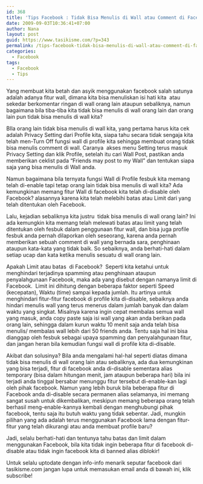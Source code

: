 ```yaml
---
id: 368
title: 'Tips Facebook : Tidak Bisa Menulis di Wall atau Comment di Facebook?'
date: 2009-09-03T10:36:41+07:00
author: Nana
layout: post
guid: https://www.tasikisme.com/?p=343
permalink: /tips-facebook-tidak-bisa-menulis-di-wall-atau-comment-di-facebook/
categories:
  - Facebook
tags:
  - Facebook
  - Tips
---
```

Yang membuat kita betah dan asyik menggunakan facebook salah satunya adalah adanya fitur wall, dimana kita bisa menuliskan isi hati kita  atau sekedar berkomentar ringan di wall orang lain ataupun sebaliknya, namun bagaimana bila tiba-tiba kita tidak bisa menulis di wall orang lain dan orang lain pun tidak bisa menulis di wall kita?

BIla orang lain tidak bisa menulis di wall kita, yang pertama harus kita cek adalah Privacy Setting dari Profile kita, siapa tahu secara tidak sengaja kita telah men-Turn Off fungsi wall di profile kita sehingga membuat orang tidak bisa menulis comment di wall. Caranya  akses menu Setting terus masuk Privacy Setting dan klik Profile, setelah itu cari Wall Post, pastikan anda memberikan ceklist pada &#8220;Friends may post to my Wall&#8221; dan tentukan siapa saja yang bisa menulis di Wall anda.

Namun bagaimana bila ternyata fungsi Wall di Profile fesbuk kita memang telah di-enable tapi tetap orang lain tidak bisa menulis di wall kita? Ada kemungkinan memang fitur Wall di facebook kita telah di-disable oleh Facebook? alasannya karena kita telah melebihi batas atau Limit dari yang telah ditentukan oleh Facebook.

Lalu, kejadian sebaliknya kita justru  tidak bisa menulis di wall orang lain? Ini ada kemungkin kita memang telah melewati batas atau limit yang telah ditentukan oleh fesbuk dalam penggunaan fitur wall, dan bisa juga profile fesbuk anda pernah dilaporkan oleh seseorang, karena anda pernah memberikan sebuah comment di wall yang bernada sara, penghinaan ataupun kata-kata yang tidak baik. So sebaiknya, anda berhati-hati dalam setiap ucap dan kata ketika menulis sesuatu di wall orang lain.

Apakah Limit atau batas  di Facebook?  Seperti kita ketahui untuk menghindari terjadinya spamming atau penghinaan ataupun penyalahgunaan Facebook, maka ada yang disebut dengan namanya limit di Facebook.  Limit ini dihitung dengan beberapa faktor seperti Speed (kecepatan), Waktu (time) sampai kepada jumlah. Itu artinya untuk menghindari fitur-fitur facebook di profile kita di-disable, sebaiknya anda hindari menulis wall yang terus menerus dalam jumlah banyak dan dalam waktu yang singkat. Misalnya karena ingin cepat membalas semua wall yang masuk, anda copy paste saja isi wall yang akan anda berikan pada orang lain, sehingga dalam kurun waktu 10 menit saja anda telah bisa menulis/ membalas wall lebih dari 50 friends anda. Tentu saja hal ini bisa dianggap oleh fesbuk sebagai upaya spamming dan penyalahgunaan fitur,  dan jangan heran bila kemudian fungsi wall di profile kita di-disable.

Akibat dan solusinya? Bila anda mengalami hal-hal seperti diatas dimana tidak bisa menulis di wall orang lain atau sebaliknya, ada dua kemungkinan yang bisa terjadi, fitur di facebook anda di-disable sementara alias temporary (bisa dalam hitungan menit, jam ataupun beberapa hari) bila ini terjadi anda tinggal bersabar menunggu fitur tersebut di-enable-kan lagi oleh pihak facebook. Namun yang lebih buruk bila beberapa fitur di Facebook anda di-disable secara permanen alias selamanya, ini memang sangat susah untuk dikembalikan, meskipun memang beberapa orang telah berhasil meng-enable-kannya kembali dengan menghubungi pihak facebook, tentu saja itu butuh waktu yang tidak sebentar. Jadi, mungkin pilihan yang ada adalah terus menggunakan Facebook lama dengan fitur-fitur yang telah dikurangi atau anda membuat profile baru?

Jadi, selalu berhati-hati dan tentunya tahu batas dan limit dalam menggunakan Facebook, bila kita tidak ingin beberapa fitur di facebook di-disable atau tidak ingin facebook kita di banned alias diblokir!

Untuk selalu uptodate dengan info-info menarik seputar facebook dari tasikisme.com jangan lupa untuk memasukan email anda di bawah ini, klik subscribe!